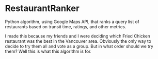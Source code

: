 # RestaurantRanker
Python algorithm, using Google Maps API, that ranks a query list of restaurants based on transit time, ratings, and other metrics.

I made this because my friends and I were deciding which Fried Chicken restaurant was the best in the Vancouver area. Obviously the only way to decide to try them all and vote as a group. But in what order should we try them? Well this is what this algorithm is for.

